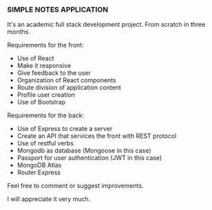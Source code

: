 ### SIMPLE NOTES APPLICATION

It's an academic full stack development project. From scratch in three months.

Requirements for the front:

- Use of React
- Make it responsive
- Give feedback to the user
- Organization of React components
- Route division of application content
- Profile user creation
- Use of Bootstrap

Requirements for the back:

- Use of Express to create a server
- Create an API that services the front with REST protocol
- Use of restful verbs
- Mongodb as database (Mongoose in this case)
- Passport for user authentication (JWT in this case)
- MongoDB Atlas
- Router Express

Feel free to comment or suggest improvements.

I will appreciate it very much.
